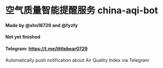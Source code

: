 # 空气质量智能提醒服务 china-aqi-bot
#### Made by @xhn16729 and @fyzfy
#### Not yet finished
#### Telegram: https://t.me/littlebear0729
Automatically push notification about Air Quality Index via Telegram
